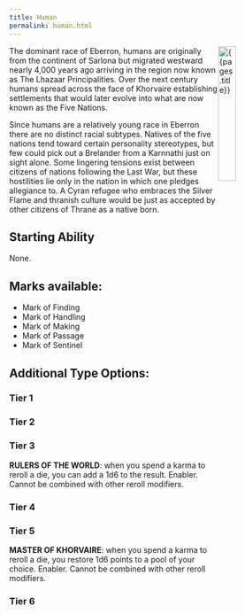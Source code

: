 ```yaml
---
title: Human
permalink: human.html
---
```


<img src='images/races/{{page.title}}.jpg' alt='{{pages.title}}' style="float:right; width:25%;">

The dominant race of Eberron, humans are originally from the continent of Sarlona but migrated westward nearly 4,000 years ago arriving in the region now known as The Lhazaar Principalities. Over the next century humans spread across the face of Khorvaire establishing settlements that would later evolve into what are now known as the Five Nations.

Since humans are a relatively young race in Eberron there are no distinct racial subtypes. Natives of the five nations tend toward certain personality stereotypes, but few could pick out a Brelander from a Karnnathi just on sight alone. Some lingering tensions exist between citizens of nations following the Last War, but these hostilities lie only in the nation in which one pledges allegiance to. A Cyran refugee who embraces the Silver Flame and thranish culture would be just as accepted by other citizens of Thrane as a native born.

## Starting Ability
None.

## Marks available:
- Mark of Finding
- Mark of Handling
- Mark of Making
- Mark of Passage
- Mark of Sentinel

## Additional Type Options:
### Tier 1


### Tier 2


### Tier 3
**RULERS OF THE WORLD**: when you spend a karma to reroll a die, you can add a 1d6 to the result. Enabler. Cannot be combined with other reroll modifiers.

### Tier 4

### Tier 5
**MASTER OF KHORVAIRE**: when you spend a karma to reroll a die, you restore 1d6 points to a pool of your choice. Enabler. Cannot be combined with other reroll modifiers.


### Tier 6
